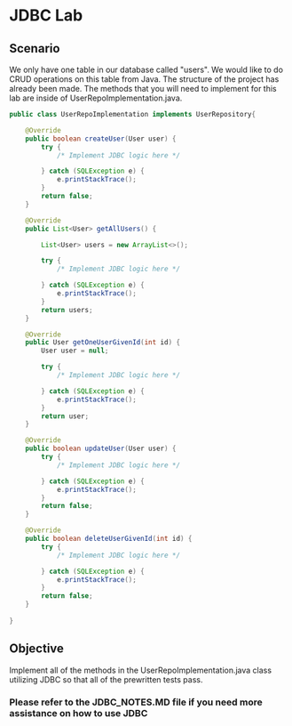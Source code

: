 # JDBC Lab

## Scenario
We only have one table in our database called "users". We would like to do CRUD operations on this table from Java. The structure of the project has already been made. The methods that you will need to implement for this lab are inside of UserRepoImplementation.java.
```java
public class UserRepoImplementation implements UserRepository{

    @Override
    public boolean createUser(User user) {
        try {
            /* Implement JDBC logic here */

        } catch (SQLException e) {
            e.printStackTrace();
        }
        return false;
    }

    @Override
    public List<User> getAllUsers() {

        List<User> users = new ArrayList<>();

        try {
            /* Implement JDBC logic here */

        } catch (SQLException e) {
            e.printStackTrace();
        }
        return users;
    }

    @Override
    public User getOneUserGivenId(int id) {
        User user = null;

        try {
            /* Implement JDBC logic here */

        } catch (SQLException e) {
            e.printStackTrace();
        }
        return user;
    }

    @Override
    public boolean updateUser(User user) {
        try {
            /* Implement JDBC logic here */

        } catch (SQLException e) {
            e.printStackTrace();
        }
        return false;
    }

    @Override
    public boolean deleteUserGivenId(int id) {
        try {
            /* Implement JDBC logic here */

        } catch (SQLException e) {
            e.printStackTrace();
        }
        return false;
    }
    
}
```

## Objective
Implement all of the methods in the UserRepoImplementation.java class utilizing JDBC so that all of the prewritten tests pass.


### Please refer to the JDBC_NOTES.MD file if you need more assistance on how to use JDBC